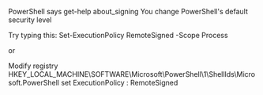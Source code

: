 PowerShell says get-help about_signing
You change PowerShell's default security level

Try typing this:
 Set-ExecutionPolicy RemoteSigned -Scope Process 

or

Modify registry
HKEY_LOCAL_MACHINE\SOFTWARE\Microsoft\PowerShell\1\ShellIds\Microsoft.PowerShell
 set ExecutionPolicy : RemoteSigned
